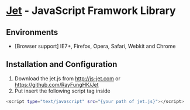 [Jet](http://js-jet.com/) - JavaScript Framwork Library
==================================================

Environments
--------------------------------------

- [Browser support] IE7+, Firefox, Opera, Safari, Webkit and Chrome

Installation and Configuration
--------------------------------------
1. Download the jet.js from http://js-jet.com or https://github.com/RayFungHK/Jet
2. Put insert the following script tag inside <html>
```bash
<script type="text/javascript" src="{your path of jet.js}"></script>
```

